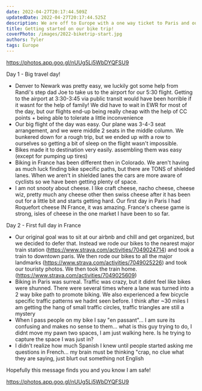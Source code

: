```yaml
---
date: 2022-04-27T20:17:44.509Z 
updatedDate: 2022-04-27T20:17:44.525Z
description: We are off to Europe with a one way ticket to Paris and our bikes!
title: Getting started on our bike trip!
coverPhoto: /images/2022-biketrip-start.jpg
authors: Tyler
tags: Europe
---
```

[](https://photos.app.goo.gl/nUUg5Lj5WbDYQFSU9)<https://photos.app.goo.gl/nUUg5Lj5WbDYQFSU9>

Day 1 - Big travel day!

* Denver to Newark was pretty easy, we luckily got some help from Randi's step dad Joe to take us to the airport for our 5:30 flight. Getting to the airport at 3:30-3:45 via public transit would have been horrible if it wasnt for the help of family! We did have to wait in EWR for most of the day, but our flights end-up being really cheap with the help of CC points + being able to tolerate a little inconvenience
* Our big flight of the day was easy. Our plane was 3-4-3 seat arrangement, and we were middle 2 seats in the middle column. We bunkered down for a rough trip, but we ended up with a row to ourselves so getting a bit of sleep on the flight wasn't impossible.
* Bikes made it to destination very easily. assembling them was easy (except for pumping up tires)
* Biking in France has been different then in Colorado. We aren't having as much luck finding bike specific paths, but there are TONS of shielded lanes. When we aren't in shielded lanes the cars are more aware of cyclists so we have been getting plenty of space.
* I am not snooty about cheese. I like craft cheese, nacho cheese, cheese wiz, pretty much any cheese other then swiss cheese after it has been out for a little bit and starts getting hard. Our first day in Paris I had Roquefort cheese IN France, it was amazing. France's cheese game is strong, isles of cheese in the one market I have been to so far.

Day 2 - First full day in France

* Our original goal was to sit at our airbnb and chill and get organized, but we decided to defer that. Instead we rode our bikes to the nearest major train station (<https://www.strava.com/activities/7049024714>) and took a train to downtown paris. We then rode our bikes to all the major landmarks (<https://www.strava.com/activities/7049025226>) and took our touristy photos. We then took the train home. (<https://www.strava.com/activities/7049025609>)
* Biking in Paris was surreal. Traffic was crazy, but it didnt feel like bikes were shunned. There were several times where a lane was turned into a 2 way bike path to promote biking. We also experienced a few bicycle specific traffic patterns we hadnt seen before. I think after ~30 miles I am getting the hang of small traffic circles, traffic triangles are still a mystery
* When I pass people on my bike I say "en passant"... I am sure its confusing and makes no sense to them... what is this guy trying to do, I didnt move my pawn two spaces, I am just walking here. Is he trying to capture the space I was just in?
* I didn't realize how much Spanish I knew until people started asking me questions in French... my brain must be thinking "crap, no clue what they are saying, just blurt out something not English

Hopefully this message finds you and you know I am safe!

[](https://photos.app.goo.gl/nUUg5Lj5WbDYQFSU9)<https://photos.app.goo.gl/nUUg5Lj5WbDYQFSU9>